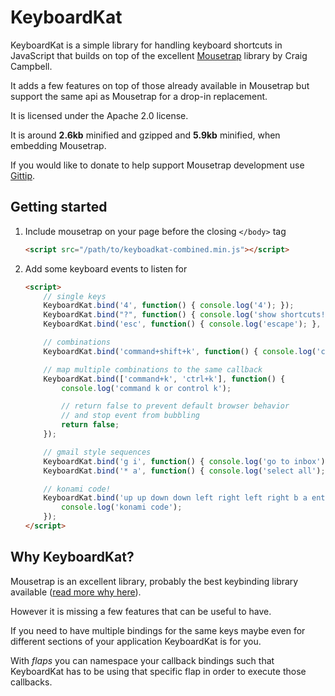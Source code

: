 # KeyboardKat

KeyboardKat is a simple library for handling keyboard shortcuts in JavaScript that builds on top of the excellent [Mousetrap](https://github.com/ccampbell/mousetrap) library by Craig Campbell.

It adds a few features on top of those already available in Mousetrap but support the same api as Mousetrap for a drop-in replacement.

It is licensed under the Apache 2.0 license.

It is around **2.6kb** minified and gzipped and **5.9kb** minified, when embedding Mousetrap.

If you would like to donate to help support Mousetrap development use [Gittip](https://www.gittip.com/ccampbell).

## Getting started

1.  Include mousetrap on your page before the closing ``</body>`` tag

    ```html
    <script src="/path/to/keyboadkat-combined.min.js"></script>
    ```

2.  Add some keyboard events to listen for

    ```html
    <script>
        // single keys
        KeyboardKat.bind('4', function() { console.log('4'); });
        KeyboardKat.bind("?", function() { console.log('show shortcuts!'); });
        KeyboardKat.bind('esc', function() { console.log('escape'); }, 'keyup');

        // combinations
        KeyboardKat.bind('command+shift+k', function() { console.log('command shift k'); });

        // map multiple combinations to the same callback
        KeyboardKat.bind(['command+k', 'ctrl+k'], function() {
            console.log('command k or control k');

            // return false to prevent default browser behavior
            // and stop event from bubbling
            return false;
        });

        // gmail style sequences
        KeyboardKat.bind('g i', function() { console.log('go to inbox'); });
        KeyboardKat.bind('* a', function() { console.log('select all'); });

        // konami code!
        KeyboardKat.bind('up up down down left right left right b a enter', function() {
            console.log('konami code');
        });
    </script>
    ```
## Why KeyboardKat?

Mousetrap is an excellent library, probably the best keybinding library available ([read more why here](https://github.com/ccampbell/mousetrap#why-mousetrap)).

However it is missing a few features that can be useful to have. 

If you need to have multiple bindings for the same keys maybe even for different sections of your application KeyboardKat is for you.

With *flaps* you can namespace your callback bindings such that KeyboardKat has to be using that specific flap in order to execute those callbacks.

